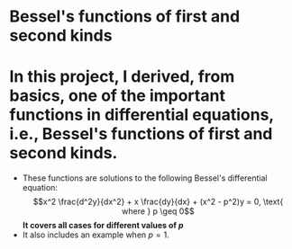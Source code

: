 # Bessel's functions of first and second kinds
# In this project, I derived, from basics, one of the important functions in differential equations, i.e., Bessel's functions of first and second kinds.
- These functions are solutions to the following Bessel's differential equation:
  $$x^2 \frac{d^2y}{dx^2} + x \frac{dy}{dx} + (x^2 - p^2)y = 0, \text{  where  } p \geq 0$$
**It covers all cases for different values of $p$**
- It also includes an example when $p =1$.

